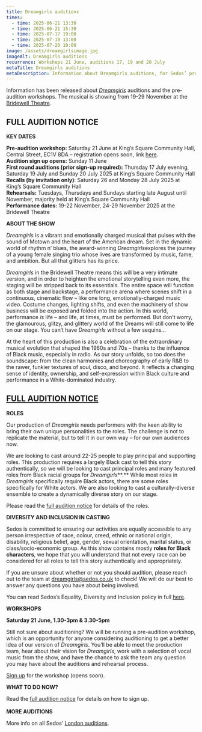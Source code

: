 ```yaml
---
title: Dreamgirls auditions
times:
  - time: 2025-06-21 13:30
  - time: 2025-06-21 15:30
  - time: 2025-07-17 19:00
  - time: 2025-07-19 13:00
  - time: 2025-07-20 10:00
image: /assets/dreamgirlsimage.jpg
imageAlt: Dreamgirls auditions
recurrence: Workshops 21 June, auditions 17, 19 and 20 July
metaTitle: Dreamgirls auditions
metaDescription: Information about Dreamgirls auditions, for Sedos’ production in November 2025
---
```

Information has been released about *[Dreamgirls](https://www.sedos.co.uk/shows/2025-dreamgirls)* auditions and the pre-audition workshops. The musical is showing from 19-29 November at the [Bridewell Theatre](https://www.sedos.co.uk/venues/bridewell).

## **FULL AUDITION NOTICE**

**KEY DATES**

**Pre-audition workshop:** Saturday 21 June at King’s Square Community Hall, Central Street, EC1V 8DA – registration opens soon, link [here](https://membership.sedos.co.uk/).\
**Audition sign up opens:** Sunday 11 June \
**First round auditions (prior sign-up required):** Thursday 17 July evening, Saturday 19 July and Sunday 20 July 2025 at King’s Square Community Hall\
**Recalls (by invitation only)**: Saturday 26 and Monday 28 July 2025 at King’s Square Community Hall\
**Rehearsals:** Tuesdays, Thursdays and Sundays starting late August until November, majority held at King’s Square Community Hall\
**Performance dates:** 19-22 November, 24-29 November 2025 at the Bridewell Theatre

**ABOUT THE SHOW**

*Dreamgirls* is a vibrant and emotionally charged musical that pulses with the sound of Motown and the heart of the American dream. Set in the dynamic world of rhythm n’ blues, the award-winning *Dreamgirls*explores the journey of a young female singing trio whose lives are transformed by music, fame, and ambition. But all that glitters has its price.

*Dreamgirls* in the Bridewell Theatre means this will be a very intimate version, and in order to heighten the emotional storytelling even more, the staging will be stripped back to its essentials. The entire space will function as both stage and backstage, a performance arena where scenes shift in a continuous, cinematic flow – like one long, emotionally-charged music video. Costume changes, lighting shifts, and even the machinery of show business will be exposed and folded into the action. In this world, performance *is* life – and life, at times, must be performed. But don’t worry, the glamourous, glitzy, and glittery world of the Dreams will still come to life on our stage. You can’t have *Dreamgirls* without a few sequins…

At the heart of this production is also a celebration of the extraordinary musical evolution that shaped the 1960s and 70s – thanks to the influence of Black music, especially in radio. As our story unfolds, so too does the soundscape: from the clean harmonies and choreography of early R&B to the rawer, funkier textures of soul, disco, and beyond. It reflects a changing sense of identity, ownership, and self-expression within Black culture and performance in a White-dominated industry.

## [FULL AUDITION NOTICE](https://www.sedos.co.uk/dreamgirls-auditions)

**ROLES**

Our production of *Dreamgirls* needs performers with the keen ability to bring their own unique personalities to the roles. The challenge is not to replicate the material, but to tell it in our own way – for our own audiences now. 

We are looking to cast around 22-25 people to play principal and supporting roles. This production requires a largely Black cast to tell this story authentically, so we will be looking to cast principal roles and many featured roles from Black racial groups for *Dreamgirls**\*.** While most roles in *Dreamgirls* specifically require Black actors, there are some roles specifically for White actors. We are also looking to cast a culturally-diverse ensemble to create a dynamically diverse story on our stage.

Please read the [full audition notice](https://www.sedos.co.uk/dreamgirls-auditions) for details of the roles.

**DIVERSITY AND INCLUSION IN CASTING**

Sedos is committed to ensuring our activities are equally accessible to any person irrespective of race, colour, creed, ethnic or national origin, disability, religious belief, age, gender, sexual orientation, marital status, or class/socio-economic group. As this show contains mostly **roles for Black characters**, we hope that you will understand that not every race can be considered for all roles to tell this story authentically and appropriately.

If you are unsure about whether or not you should audition, please reach out to the team at [dreamgirls@sedos.co.uk](mailto:dreamgirls@sedos.co.uk) to check! We will do our best to answer any questions you have about being involved.

You can read Sedos’s Equality, Diversity and Inclusion policy in full [here](https://www.sedos.co.uk/assets/policies/2022-10-edi-policy.pdf).

**WORKSHOPS** 

**Saturday 21 June, 1.30-3pm & 3.30-5pm**

Still not sure about auditioning? We will be running a pre-audition workshop, which is an opportunity for anyone considering auditioning to get a better idea of our version of *Dreamgirls*. You’ll be able to meet the production team, hear about their vision for *Dreamgirls*, work with a selection of vocal music from the show, and have the chance to ask the team any question you may have about the auditions and rehearsal process.

[Sign up](https://membership.sedos.co.uk/) for the workshop (opens soon).

**WHAT TO DO NOW?**

Read the [full audition notice](https://www.sedos.co.uk/dreamgirls-auditions) for details on how to sign up.\
\
**MORE AUDITIONS**

More info on all Sedos’ [London auditions](https://www.sedos.co.uk/get-involved).
